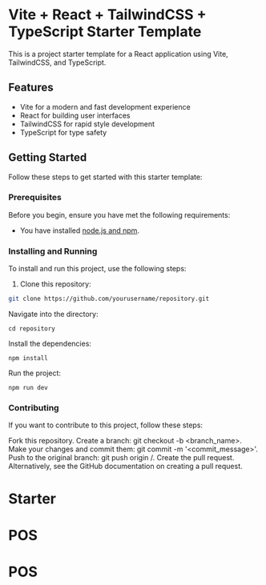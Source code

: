 # Vite + React + TailwindCSS + TypeScript Starter Template

This is a project starter template for a React application using Vite, TailwindCSS, and TypeScript.

## Features

- Vite for a modern and fast development experience
- React for building user interfaces
- TailwindCSS for rapid style development
- TypeScript for type safety

## Getting Started

Follow these steps to get started with this starter template:

### Prerequisites

Before you begin, ensure you have met the following requirements:

- You have installed [node.js and npm](https://nodejs.org/en/download/).

### Installing and Running

To install and run this project, use the following steps:

1. Clone this repository:

```bash
git clone https://github.com/yourusername/repository.git
```

Navigate into the directory:

```
cd repository
```

Install the dependencies:

```
npm install
```

Run the project:

```
npm run dev

```

### Contributing
If you want to contribute to this project, follow these steps:

Fork this repository.
Create a branch: git checkout -b <branch_name>.
Make your changes and commit them: git commit -m '<commit_message>'.
Push to the original branch: git push origin <project>/<location>.
Create the pull request.
Alternatively, see the GitHub documentation on creating a pull request.
  
  
# Starter
# POS
# POS

